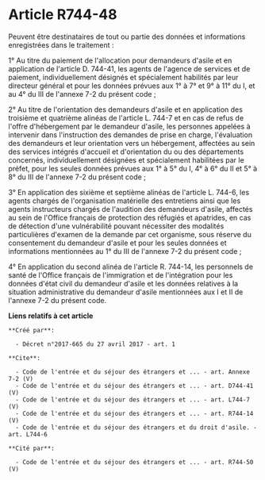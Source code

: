 # Article R744-48

Peuvent être destinataires de tout ou partie des données et informations enregistrées dans le traitement :

1° Au titre du paiement de l'allocation pour demandeurs d'asile et en application de l'article D. 744-41, les agents de
l'agence de services et de paiement, individuellement désignés et spécialement habilités par leur directeur général et pour
les données prévues aux 1° à 7° et 9° à 11° du I, et au 4° du III de l'annexe 7-2 du présent code ;

2° Au titre de l'orientation des demandeurs d'asile et en application des troisième et quatrième alinéas de l'article L.
744-7 et en cas de refus de l'offre d'hébergement par le demandeur d'asile, les personnes appelées à intervenir dans
l'instruction des demandes de prise en charge, l'évaluation des demandeurs et leur orientation vers un hébergement, affectées
au sein des services intégrés d'accueil et d'orientation du ou des départements concernés, individuellement désignées et
spécialement habilitées par le préfet, pour les seules données prévues aux 1° à 5° du I, 4° à 6° du II et 5° à 8° du III de
l'annexe 7-2 du présent code ;

3° En application des sixième et septième alinéas de l'article L. 744-6, les agents chargés de l'organisation matérielle des
entretiens ainsi que les agents instructeurs chargés de l'audition des demandeurs d'asile, affectés au sein de l'Office
français de protection des réfugiés et apatrides, en cas de détection d'une vulnérabilité pouvant nécessiter des modalités
particulières d'examen de la demande par cet organisme, sous réserve du consentement du demandeur d'asile et pour les seules
données et informations mentionnées au 1° du III de l'annexe 7-2 du présent code ;

4° En application du second alinéa de l'article R. 744-14, les personnels de santé de l'Office français de l'immigration et
de l'intégration pour les données d'état civil du demandeur d'asile et les données relatives à la situation administrative du
demandeur d'asile mentionnées aux I et II de l'annexe 7-2 du présent code.

**Liens relatifs à cet article**

	**Créé par**:

	  - Décret n°2017-665 du 27 avril 2017 - art. 1

	**Cite**:

	  - Code de l'entrée et du séjour des étrangers et ... - art. Annexe 7-2 (V)
	  - Code de l'entrée et du séjour des étrangers et ... - art. D744-41 (V)
	  - Code de l'entrée et du séjour des étrangers et ... - art. L744-7 (V)
	  - Code de l'entrée et du séjour des étrangers et ... - art. R744-14 (V)
	  - Code de l'entrée et du séjour des étrangers et du droit d'asile. - art. L744-6

	**Cité par**:

	  - Code de l'entrée et du séjour des étrangers et ... - art. R744-50 (V)
